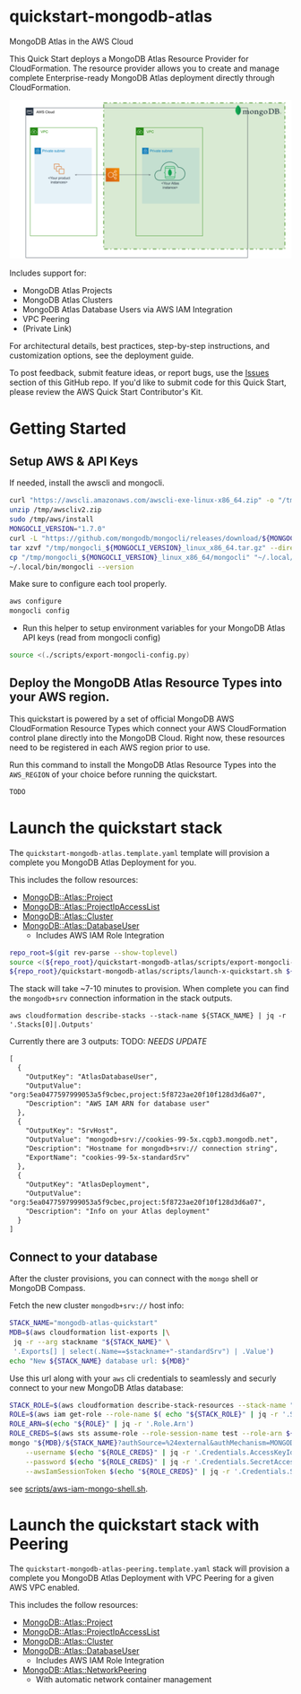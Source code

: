 # quickstart-mongodb-atlas 

MongoDB Atlas in the AWS Cloud

This Quick Start deploys a MongoDB Atlas Resource Provider for CloudFormation.
The resource provider allows you to create and manage complete Enterprise-ready MongoDB Atlas
deployment directly through CloudFormation. 

![Quick Start architecture for MongoDB Atlas on AWS](docs/images/simple-quickstart-arch.png)

Includes support for:
* MongoDB Atlas Projects
* MongoDB Atlas Clusters
* MongoDB Atlas Database Users via AWS IAM Integration
* VPC Peering
* (Private Link)


For architectural details, best practices, step-by-step instructions, and customization options, see the deployment guide.

To post feedback, submit feature ideas, or report bugs, use the [Issues](/issues) section of this GitHub repo. If you'd like to submit code for this Quick Start, please review the AWS Quick Start Contributor's Kit.

# Getting Started

## Setup AWS & API Keys

If needed, install the awscli and mongocli.

```bash
curl "https://awscli.amazonaws.com/awscli-exe-linux-x86_64.zip" -o "/tmp/awscliv2.zip"
unzip /tmp/awscliv2.zip
sudo /tmp/aws/install
MONGOCLI_VERSION="1.7.0"
curl -L "https://github.com/mongodb/mongocli/releases/download/${MONGOCLI_VERSION}/mongocli_${MONGOCLI_VERSION}_linux_x86_64.tar.gz" -o "/tmp/mongocli_${MONGOCLI_VERSION}_linux_x86_64.tar.gz"
tar xzvf "/tmp/mongocli_${MONGOCLI_VERSION}_linux_x86_64.tar.gz" --directory /tmp
cp "/tmp/mongocli_${MONGOCLI_VERSION}_linux_x86_64/mongocli" "~/.local/bin"
~/.local/bin/mongocli --version
```

Make sure to configure each tool properly.

```bash
aws configure
mongocli config
```

+ Run this helper to setup environment variables for your 
MongoDB Atlas API keys (read from mongocli config)

```bash
source <(./scripts/export-mongocli-config.py)
```

## Deploy the MongoDB Atlas Resource Types into your AWS region.

This quickstart is powered by a set of official MongoDB AWS CloudFormation Resource Types
which connect your AWS CloudFormation control plane directly into
the MongoDB Cloud. Right now, these resources need to be registered in each AWS region prior to use. 

Run this command to install the MongoDB Atlas
Resource Types into the `AWS_REGION` of your choice before running the quickstart.

```bash
TODO
```

# Launch the quickstart stack

The `quickstart-mongodb-atlas.template.yaml` template will
provision a complete you MongoDB Atlas Deployment for you.

This includes the follow resources:
* [MongoDB::Atlas::Project](/cfn-resources/project)
* [MongoDB::Atlas::ProjectIpAccessList](/cfn-resources/project-ip-access-list) 
* [MongoDB::Atlas::Cluster](/cfn-resources/cluster)
* [MongoDB::Atlas::DatabaseUser](/cfn-resources/database-user) 
    * Includes AWS IAM Role Integration 

```bash
repo_root=$(git rev-parse --show-toplevel)
source <(${repo_root}/quickstart-mongodb-atlas/scripts/export-mongocli-config.py)
${repo_root}/quickstart-mongodb-atlas/scripts/launch-x-quickstart.sh ${repo_root}/quickstart-mongodb-atlas/templates/quickstart-mongodb-atlas.template.yaml MongoDB-Atlas-Quickstart ParameterKey=OrgId,ParameterValue=${ATLAS_ORG_ID} 
```

The stack will take ~7-10 minutes to provision. When complete you can find the `mongodb+srv` connection information in the stack outputs.

```
aws cloudformation describe-stacks --stack-name ${STACK_NAME} | jq -r '.Stacks[0]|.Outputs'
```

Currently there are 3 outputs:
TODO: *NEEDS UPDATE*
```
[
  {
    "OutputKey": "AtlasDatabaseUser",
    "OutputValue": "org:5ea0477597999053a5f9cbec,project:5f8723ae20f10f128d3d6a07",
    "Description": "AWS IAM ARN for database user"
  },
  {
    "OutputKey": "SrvHost",
    "OutputValue": "mongodb+srv://cookies-99-5x.cqpb3.mongodb.net",
    "Description": "Hostname for mongodb+srv:// connection string",
    "ExportName": "cookies-99-5x-standardSrv"
  },
  {
    "OutputKey": "AtlasDeployment",
    "OutputValue": "org:5ea0477597999053a5f9cbec,project:5f8723ae20f10f128d3d6a07",
    "Description": "Info on your Atlas deployment"
  }
]
```

## Connect to your database

After the cluster provisions, you can connect with the `mongo` shell or MongoDB Compass.

Fetch the new cluster `mongodb+srv://` host info:

```bash
STACK_NAME="mongodb-atlas-quickstart"
MDB=$(aws cloudformation list-exports |\
 jq -r --arg stackname "${STACK_NAME}" \
 '.Exports[] | select(.Name==$stackname+"-standardSrv") | .Value')
echo "New ${STACK_NAME} database url: ${MDB}"
```
Use this url along with your `aws` cli credentials to seamlessly and securly connect to your new MongoDB Atlas database:

```bash
STACK_ROLE=$(aws cloudformation describe-stack-resources --stack-name "${STACK_NAME}" --logical-resource-id AtlasIAMRole)
ROLE=$(aws iam get-role --role-name $( echo "${STACK_ROLE}" | jq -r '.StackResources[] | .PhysicalResourceId'))
ROLE_ARN=$(echo "${ROLE}" | jq -r '.Role.Arn')
ROLE_CREDS=$(aws sts assume-role --role-session-name test --role-arn ${ROLE_ARN})
mongo "${MDB}/${STACK_NAME}?authSource=%24external&authMechanism=MONGODB-AWS" \
    --username $(echo "${ROLE_CREDS}" | jq -r '.Credentials.AccessKeyId') \
    --password $(echo "${ROLE_CREDS}" | jq -r '.Credentials.SecretAccessKey') \
    --awsIamSessionToken $(echo "${ROLE_CREDS}" | jq -r '.Credentials.SessionToken')
```

see [scripts/aws-iam-mongo-shell.sh](scripts/aws-iam-mongo-shell.sh).


# Launch the quickstart stack with Peering

The `quickstart-mongodb-atlas-peering.template.yaml` stack will 
provision a complete you MongoDB Atlas Deployment with VPC Peering for a given AWS VPC enabled. 

This includes the follow resources:
* [MongoDB::Atlas::Project](/cfn-resources/project)
* [MongoDB::Atlas::ProjectIpAccessList](/cfn-resources/project-ip-access-list) 
* [MongoDB::Atlas::Cluster](/cfn-resources/cluster)
* [MongoDB::Atlas::DatabaseUser](/cfn-resources/database-user) 
    * Includes AWS IAM Role Integration 
* [MongoDB::Atlas::NetworkPeering](/cfn-resources/network-peering)
    * With automatic network container management


